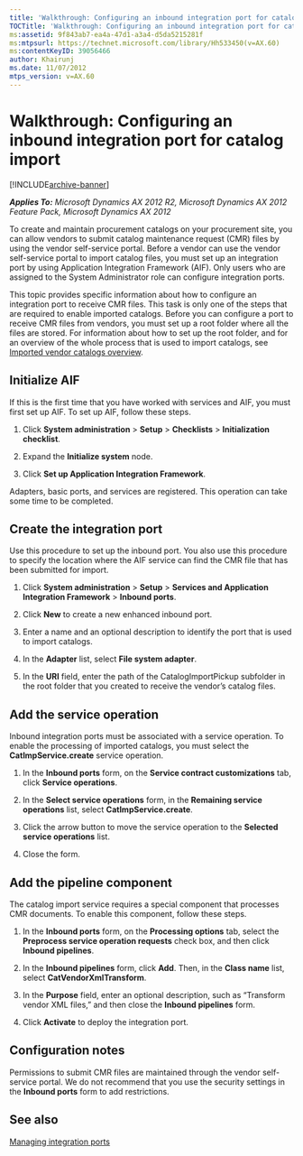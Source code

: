 ```yaml
---
title: 'Walkthrough: Configuring an inbound integration port for catalog import'
TOCTitle: 'Walkthrough: Configuring an inbound integration port for catalog import'
ms:assetid: 9f843ab7-ea4a-47d1-a3a4-d5da5215281f
ms:mtpsurl: https://technet.microsoft.com/library/Hh533450(v=AX.60)
ms:contentKeyID: 39056466
author: Khairunj
ms.date: 11/07/2012
mtps_version: v=AX.60
---
```


# Walkthrough: Configuring an inbound integration port for catalog import 


[!INCLUDE[archive-banner](includes/archive-banner.md)]


_**Applies To:** Microsoft Dynamics AX 2012 R2, Microsoft Dynamics AX 2012 Feature Pack, Microsoft Dynamics AX 2012_

To create and maintain procurement catalogs on your procurement site, you can allow vendors to submit catalog maintenance request (CMR) files by using the vendor self-service portal. Before a vendor can use the vendor self-service portal to import catalog files, you must set up an integration port by using Application Integration Framework (AIF). Only users who are assigned to the System Administrator role can configure integration ports.

This topic provides specific information about how to configure an integration port to receive CMR files. This task is only one of the steps that are required to enable imported catalogs. Before you can configure a port to receive CMR files from vendors, you must set up a root folder where all the files are stored. For information about how to set up the root folder, and for an overview of the whole process that is used to import catalogs, see [Imported vendor catalogs overview](imported-vendor-catalogs-overview.md).

## Initialize AIF

If this is the first time that you have worked with services and AIF, you must first set up AIF. To set up AIF, follow these steps.

1.  Click **System administration** \> **Setup** \> **Checklists** \> **Initialization checklist**.

2.  Expand the **Initialize system** node.

3.  Click **Set up Application Integration Framework**.

Adapters, basic ports, and services are registered. This operation can take some time to be completed.

## Create the integration port

Use this procedure to set up the inbound port. You also use this procedure to specify the location where the AIF service can find the CMR file that has been submitted for import.

1.  Click **System administration** \> **Setup** \> **Services and Application Integration Framework** \> **Inbound ports**.

2.  Click **New** to create a new enhanced inbound port.

3.  Enter a name and an optional description to identify the port that is used to import catalogs.

4.  In the **Adapter** list, select **File system adapter**.

5.  In the **URI** field, enter the path of the CatalogImportPickup subfolder in the root folder that you created to receive the vendor’s catalog files.

## Add the service operation

Inbound integration ports must be associated with a service operation. To enable the processing of imported catalogs, you must select the **CatImpService.create** service operation.

1.  In the **Inbound ports** form, on the **Service contract customizations** tab, click **Service operations**.

2.  In the **Select service operations** form, in the **Remaining service operations** list, select **CatImpService.create**.

3.  Click the arrow button to move the service operation to the **Selected service operations** list.

4.  Close the form.

## Add the pipeline component

The catalog import service requires a special component that processes CMR documents. To enable this component, follow these steps.

1.  In the **Inbound ports** form, on the **Processing options** tab, select the **Preprocess service operation requests** check box, and then click **Inbound pipelines**.

2.  In the **Inbound pipelines** form, click **Add**. Then, in the **Class name** list, select **CatVendorXmlTransform**.

3.  In the **Purpose** field, enter an optional description, such as “Transform vendor XML files,” and then close the **Inbound pipelines** form.

4.  Click **Activate** to deploy the integration port.

## Configuration notes

Permissions to submit CMR files are maintained through the vendor self-service portal. We do not recommend that you use the security settings in the **Inbound ports** form to add restrictions.

## See also

[Managing integration ports](managing-integration-ports.md)


